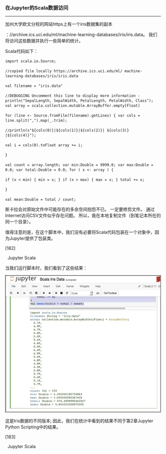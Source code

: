 ### 在Jupyter的Scala数据访问
****
加州大学欧文分校的网站https上有一个iris数据集的副本

：//archive.ics.uci.edu/ml/machine-learning-databases/iris/iris.data。 我们将访问这些数据并执行一些简单的统计。

Scala代码如下：


```
import scala.io.Source;

//copied file locally https://archive.ics.uci.edu/ml/ machine-learning-databases/iris/iris.data

val filename = "iris.data"

//DEBUGGING Uncomment this line to display more information - println("SepalLength, SepalWidth, PetalLength, PetalWidth, Class"); val array = scala.collection.mutable.ArrayBuffer.empty[Float]

for	(line <- Source.fromFile(filename).getLines) { var cols = line.split(",").map(_.trim);

//println(s"${cols(0)}|${cols(1)}|${cols(2)}| ${cols(3)} |${cols(4)}");

val i = cols(0).toFloat array += i;

}

val count = array.length; var min:Double = 9999.0; var max:Double = 0.0; var total:Double = 0.0; for ( x <- array ) {

if (x < min) { min = x; } if (x > max) { max = x; } total += x;

}

val mean:Double = total / count;

```
斯卡拉会对原始文件中可能存在的多余空间抱怨不已。 一定要修剪文件。 通过Internet访问CSV文件似乎存在问题。 所以，我在本地复制文件（到笔记本所在的同一个目录）。

值得注意的是，在这个脚本中，我们没有必要将Scala代码包装在一个对象中，因为Jupyter提供了包装类。
 









[182]

 
Jupyter Scala

当我们运行脚本时，我们看到了这些结果：

![](/assets/恶女.jpg)

这是Iris数据的不同版本; 因此，我们在统计中看到的结果不同于第2章Jupyter Python Scripting中的结果。
 









[183]

 
Jupyter Scala
